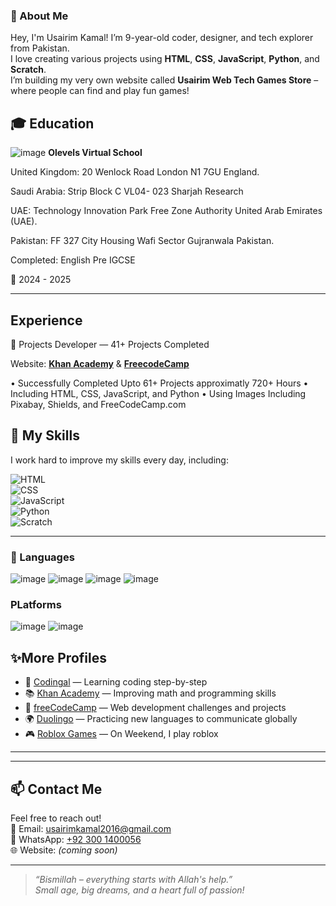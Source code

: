 ### 👤 About Me
Hey, I'm Usairim Kamal!
I’m 9-year-old coder, designer, and tech explorer from Pakistan.  
I love creating various projects using **HTML**, **CSS**, **JavaScript**, **Python**, and **Scratch**.  
I’m building my very own website called **Usairim Web Tech Games Store** – where people can find and play fun games! 



## 🎓 Education
![image](https://github.com/user-attachments/assets/27244b13-e1be-494d-95a3-7f59a97ae57f)
**Olevels Virtual School**


United Kingdom: 20 Wenlock Road London N1 7GU England.

Saudi Arabia: Strip Block C VL04- 023 Sharjah Research

UAE: Technology Innovation Park Free Zone Authority United Arab Emirates (UAE).

Pakistan: FF 327 City Housing Wafi Sector Gujranwala Pakistan.

Completed: English Pre IGCSE

📅 2024 - 2025

---

## Experience

🚩 Projects Developer — 41+ Projects Completed

Website: **[Khan Academy](https://www.khanacademy.org/profile/kaid_330048541050066982039450/projects)** & **[FreecodeCamp](https://www.freecodecamp.org/UsairimKamal786)**

• Successfully Completed Upto 61+ Projects approximatly 720+ Hours
• Including HTML, CSS, JavaScript, and Python 
• Using Images Including Pixabay, Shields, and FreeCodeCamp.com


## 🔧 My Skills

I work hard to improve my skills every day, including:

![HTML](https://img.shields.io/badge/HTML-FE5722?style=for-the-badge&logo=html5&logoColor=white)  
![CSS](https://camo.githubusercontent.com/1e21155b89b02db0d17fcd9aef19ffec849e5bb0846d863e60333894c412cf15/68747470733a2f2f696d672e736869656c64732e696f2f62616467652f2d435353332d3135373242363f6c6f676f3d63737333266c6f676f436f6c6f723d7768697465267374796c653d666c6174)  
![JavaScript](https://img.shields.io/badge/JavaScript-F7DF1E?style=for-the-badge&logo=javascript&logoColor=black)  
![Python](https://img.shields.io/badge/Python-3776AB?style=for-the-badge&logo=python&logoColor=white)  
![Scratch](https://www.bing.com/th?id=OSK.4347340b06aa0f37d11d6a8c83152eb7&w=175&h=120&qlt=120&c=6&rs=1&cdv=1&pid=RS)   

---

### **🧠 Languages**
![image](https://img.shields.io/badge/HTML-FE5722?style=for-the-badge&logo=html5&logoColor=white) ![image](https://camo.githubusercontent.com/1e21155b89b02db0d17fcd9aef19ffec849e5bb0846d863e60333894c412cf15/68747470733a2f2f696d672e736869656c64732e696f2f62616467652f2d435353332d3135373242363f6c6f676f3d63737333266c6f676f436f6c6f723d7768697465267374796c653d666c6174) ![image](https://img.shields.io/badge/JavaScript-F7DF1E?style=for-the-badge&logo=javascript&logoColor=black) ![image](https://img.shields.io/badge/Python-3776AB?style=for-the-badge&logo=python&logoColor=white)

### PLatforms

![image](https://camo.githubusercontent.com/e3a36945f105456a874ba5506f64fe460051ae6c829eb07633094594a643c75b/68747470733a2f2f696d672e736869656c64732e696f2f62616467652f2d4769744875622d3138313731373f6c6f676f3d676974687562266c6f676f436f6c6f723d7768697465267374796c653d666c6174)
![image](https://camo.githubusercontent.com/0484a05f930587fab85ce5424255f4ee2b5f1f5cbbb4e0789bf9a418d721d592/68747470733a2f2f696d672e736869656c64732e696f2f62616467652f2d5653253230436f64652d3030374143433f6c6f676f3d76697375616c2d73747564696f2d636f6465266c6f676f436f6c6f723d7768697465267374796c653d666c6174)
 




## ✨More Profiles

- 🧠 [Codingal](https://www.codingal.com/en-pk/@chicMuesli71/) — Learning coding step-by-step  
- 📚 [Khan Academy](https://www.khanacademy.org/profile/UsairimWebTech2016/) — Improving math and programming skills  
- 🏅 [freeCodeCamp](https://www.freecodecamp.org/UsairimKamal786) — Web development challenges and projects  
- 🌍 [Duolingo](https://www.duolingo.com/profile/UsairimKamal786) — Practicing new languages to communicate globally
- 🎮 [Roblox Games](https://www.roblox.com/users/7150826105/profile) — On Weekend, I play roblox

---


---
## 📫 Contact Me

Feel free to reach out!  
📧 Email: usairimkamal2016@gmail.com  
📱 WhatsApp: [+92 300 1400056](https://wa.me/923001400056)  
🌐 Website: *(coming soon)*

---



> *“Bismillah – everything starts with Allah's help.”*  
> *Small age, big dreams, and a heart full of passion!*
